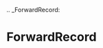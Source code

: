 [//]: # (THE CONTENT BELOW IS GENERATED. DO NOT EDIT.)
.. _ForwardRecord:

# ForwardRecord
[//]: # (ADD YOUR NOTES BELOW. THESE WILL BE PICKED EVERY TIME THE DOCS ARE REGENERATED. //end)
